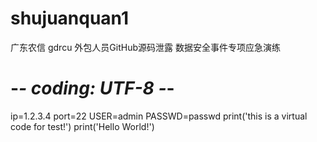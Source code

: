 # shujuanquan1
广东农信 gdrcu 外包人员GitHub源码泄露 数据安全事件专项应急演练

# -*- coding: UTF-8 -*-
ip=1.2.3.4
port=22
USER=admin
PASSWD=passwd
print('this is a virtual code for test!')
print('Hello World!')
